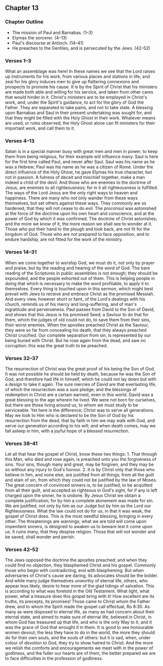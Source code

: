 ## Chapter 13

### Chapter Outline

- The mission of Paul and Barnabas. (1–3)
- Elymas the sorcerer. (4–13)
- Paul's discourse at Antioch. (14–41)
- He preaches to the Gentiles, and is persecuted by the Jews. (42–52)

### Verses 1–3

What an assemblage was here! In these names we see that the Lord raises up instruments for his work, from various places and stations in life; and zeal for his glory induces men to give up flattering connexions and prospects to promote his cause. It is by the Spirit of Christ that his ministers are made both able and willing for his service, and taken from other cares that would hinder in it. Christ's ministers are to be employed in Christ's work, and, under the Spirit's guidance, to act for the glory of God the Father. They are separated to take pains, and not to take state. A blessing upon Barnabas and Saul in their present undertaking was sought for, and that they might be filled with the Holy Ghost in their work. Whatever means are used, or rules observed, the Holy Ghost alone can fit ministers for their important work, and call them to it.

### Verses 4–13

Satan is in a special manner busy with great men and men in power, to keep them from being religious, for their example will influence many. Saul is here for the first time called Paul, and never after Saul. Saul was his name as he was a Hebrew; Paul was his name as he was a citizen of Rome. Under the direct influence of the Holy Ghost, he gave Elymas his true character, but not in passion. A fulness of deceit and mischief together, make a man indeed a child of the devil. And those who are enemies to the doctrine of Jesus, are enemies to all righteousness; for in it all righteousness is fulfilled. The ways of the Lord Jesus are the only right ways to heaven and happiness. There are many who not only wander from these ways themselves, but set others against these ways. They commonly are so hardened, that they will not cease to do evil. The proconsul was astonished at the force of the doctrine upon his own heart and conscience, and at the power of God by which it was confirmed. The doctrine of Christ astonishes; and the more we know of it, the more reason we shall see to wonder at it. Those who put their hand to the plough and look back, are not fit for the kingdom of God. Those who are not prepared to face opposition, and to endure hardship, are not fitted for the work of the ministry.

### Verses 14–31

When we come together to worship God, we must do it, not only by prayer and praise, but by the reading and hearing of the word of God. The bare reading of the Scriptures in public assemblies is not enough; they should be expounded, and the people exhorted out of them. This is helping people in doing that which is necessary to make the word profitable, to apply it to themselves. Every thing is touched upon in this sermon, which might best prevail with Jews to receive and embrace Christ as the promised Messiah. And every view, however short or faint, of the Lord's dealings with his church, reminds us of his mercy and long-suffering, and of man's ingratitude and perverseness. Paul passes from David to the Son of David, and shows that this Jesus is his promised Seed; a Saviour to do that for them, which the judges of old could not do, to save them from their sins, their worst enemies. When the apostles preached Christ as the Saviour, they were so far from concealing his death, that they always preached Christ crucified. Our complete separation from sin, is represented by our being buried with Christ. But he rose again from the dead, and saw no corruption: this was the great truth to be preached.

### Verses 32–37

The resurrection of Christ was the great proof of his being the Son of God. It was not possible he should be held by death, because he was the Son of God, and therefore had life in himself, which he could not lay down but with a design to take it again. The sure mercies of David are that everlasting life, of which the resurrection was a sure pledge; and the blessings of redemption in Christ are a certain earnest, even in this world. David was a great blessing to the age wherein he lived. We were not born for ourselves, but there are those living around us, to whom we must study to be serviceable. Yet here is the difference; Christ was to serve all generations. May we look to Him who is declared to be the Son of God by his resurrection from the dead, that by faith in him we may walk with God, and serve our generation according to his will; and when death comes, may we fall asleep in him, with a joyful hope of a blessed resurrection.

### Verses 38–41

Let all that hear the gospel of Christ, know these two things: 1. That through this Man, who died and rose again, is preached unto you the forgiveness of sins. Your sins, though many and great, may be forgiven, and they may be so without any injury to God's honour. 2. It is by Christ only that those who believe in him, and none else, are justified from all things; from all the guilt and stain of sin, from which they could not be justified by the law of Moses. The great concern of convinced sinners is, to be justified, to be acquitted from all their guilt, and accepted as righteous in God's sight, for if any is left charged upon the sinner, he is undone. By Jesus Christ we obtain a complete justification; for by him a complete atonement was made for sin. We are justified, not only by him as our Judge but by him as the Lord our Righteousness. What the law could not do for us, in that it was weak, the gospel of Christ does. This is the most needful blessing, bringing in every other. The threatenings are warnings; what we are told will come upon impenitent sinners, is designed to awaken us to beware lest it come upon us. It ruins many, that they despise religion. Those that will not wonder and be saved, shall wonder and perish.

### Verses 42–52

The Jews opposed the doctrine the apostles preached; and when they could find no objection, they blasphemed Christ and his gospel. Commonly those who begin with contradicting, end with blaspheming. But when adversaries of Christ's cause are daring, its advocates should be the bolder. And while many judge themselves unworthy of eternal life, others, who appear less likely, desire to hear more of the glad tidings of salvation. This is according to what was foretold in the Old Testament. What light, what power, what a treasure does this gospel bring with it! How excellent are its truths, its precepts, its promises! Those came to Christ whom the Father drew, and to whom the Spirit made the gospel call effectual, Ro 8:30. As many as were disposed to eternal life, as many as had concern about their eternal state, and aimed to make sure of eternal life, believed in Christ, in whom God has treasured up that life, and who is the only Way to it; and it was the grace of God that wrought it in them. It is good to see honourable women devout; the less they have to do in the world, the more they should do for their own souls, and the souls of others: but it is sad, when, under colour of devotion to God, they try to show hatred to Christ. And the more we relish the comforts and encouragements we meet with in the power of godliness, and the fuller our hearts are of them, the better prepared we are to face difficulties in the profession of godliness.

